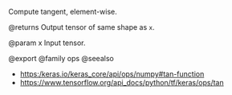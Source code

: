 Compute tangent, element-wise.

@returns
    Output tensor of same shape as `x`.

@param x
Input tensor.

@export
@family ops
@seealso
+ <https:/keras.io/keras_core/api/ops/numpy#tan-function>
+ <https://www.tensorflow.org/api_docs/python/tf/keras/ops/tan>

